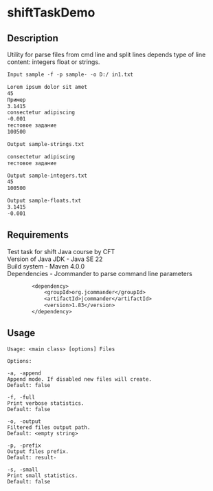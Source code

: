 # shiftTaskDemo

## Description

Utility for parse files from cmd line and split lines depends type of line content: integers float or strings.

```dtd
Input sample -f -p sample- -o D:/ in1.txt

Lorem ipsum dolor sit amet
45
Пример
3.1415
consectetur adipiscing
-0.001
тестовое задание
100500

Output sample-strings.txt

consectetur adipiscing
тестовое задание

Output sample-integers.txt
45
100500

Output sample-floats.txt
3.1415
-0.001
```

## Requirements
Test task for shift Java course by CFT\
Version of Java JDK - Java SE 22 \
Build system - Maven 4.0.0 \
Dependencies - Jcommander to parse command line parameters 

```dtd
        <dependency>
            <groupId>org.jcommander</groupId>
            <artifactId>jcommander</artifactId>
            <version>1.83</version>
        </dependency>
```
## Usage

````
Usage: <main class> [options] Files

Options:

-a, -append  
Append mode. If disabled new files will create.  
Default: false

-f, -full  
Print verbose statistics.  
Default: false

-o, -output  
Filtered files output path.  
Default: <empty string>

-p, -prefix  
Output files prefix.  
Default: result-

-s, -small  
Print small statistics.  
Default: false
````